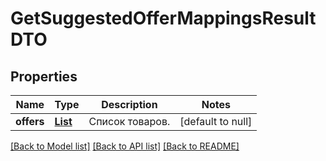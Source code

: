 # GetSuggestedOfferMappingsResultDTO
## Properties

| Name | Type | Description | Notes |
|------------ | ------------- | ------------- | -------------|
| **offers** | [**List**](SuggestedOfferMappingDTO.md) | Список товаров. | [default to null] |

[[Back to Model list]](../README.md#documentation-for-models) [[Back to API list]](../README.md#documentation-for-api-endpoints) [[Back to README]](../README.md)

